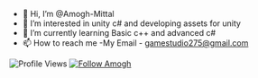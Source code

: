 - 👋 Hi, I’m @Amogh-Mittal
- 👀 I’m interested in unity c# and developing assets for unity
- 🌱 I’m currently learning Basic c++ and advanced c#
- 📫 How to reach me 
-My Email - gamestudio275@gmail.com

![Profile Views](https://komarev.com/ghpvc/?username=kushagraraj&label=views)
[![Follow Amogh](https://img.shields.io/github/followers/kushagraraj?label=Follow&style=social)](https://github.com/$BlueDev5)

<!---
Amogh-Mittal/Amogh-Mittal is a ✨ special ✨ repository because its `README.md` (this file) appears on your GitHub profile.
You can click the Preview link to take a look at your changes.
--->
